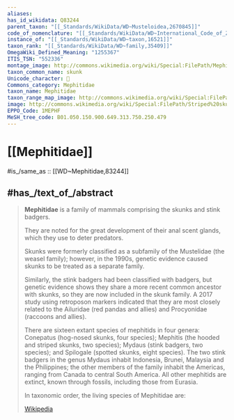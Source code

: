 ```yaml
---
aliases:
has_id_wikidata: Q83244
parent_taxon: "[[_Standards/WikiData/WD~Musteloidea,2670845]]"
code_of_nomenclature: "[[_Standards/WikiData/WD~International_Code_of_Zoological_Nomenclature,13011]]"
instance_of: "[[_Standards/WikiData/WD~taxon,16521]]"
taxon_rank: "[[_Standards/WikiData/WD~family,35409]]"
OmegaWiki_Defined_Meaning: "1255367"
ITIS_TSN: "552336"
montage_image: http://commons.wikimedia.org/wiki/Special:FilePath/Mephitidae.jpg
taxon_common_name: skunk
Unicode_character: 🦨
Commons_category: Mephitidae
taxon_name: Mephitidae
taxon_range_map_image: http://commons.wikimedia.org/wiki/Special:FilePath/Skunk%20genera%20ranges.png
image: http://commons.wikimedia.org/wiki/Special:FilePath/Striped%20skunk%2C%20close%20%2821303507080%29.jpg
EPPO_Code: 1MEPHF
MeSH_tree_code: B01.050.150.900.649.313.750.250.479
---
```


# [[Mephitidae]] 

#is_/same_as :: [[WD~Mephitidae,83244]] 

## #has_/text_of_/abstract 

> **Mephitidae** is a family of mammals comprising the skunks and stink badgers. 
> 
> They are noted for the great development of their anal scent glands, 
> which they use to deter predators. 
> 
> Skunks were formerly classified as a subfamily of the Mustelidae (the weasel family); 
> however, in the 1990s, genetic evidence caused skunks to be treated as a separate family. 
> 
> Similarly, the stink badgers had been classified with badgers, 
> but genetic evidence shows they share a more recent common ancestor with skunks, 
> so they are now included in the skunk family. A 2017 study using retroposon markers indicated that they are most closely related to the Ailuridae (red pandas and allies) and Procyonidae (raccoons and allies).
>
> There are sixteen extant species of mephitids in four genera: Conepatus (hog-nosed skunks, four species); Mephitis (the hooded and striped skunks, two species); Mydaus (stink badgers, two species); and Spilogale (spotted skunks, eight species). The two stink badgers in the genus Mydaus inhabit Indonesia, Brunei, Malaysia and the Philippines; the other members of the family inhabit the Americas, ranging from Canada to central South America. All other mephitids are extinct, known through fossils, including those from Eurasia. 
>
> In taxonomic order, the living species of Mephitidae are:
>
> [Wikipedia](https://en.wikipedia.org/wiki/Mephitidae) 

